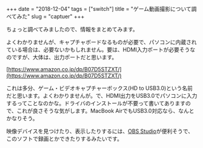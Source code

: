 +++
date = "2018-12-04"
tags = ["switch"]
title = "ゲーム動画撮影について調べてみた"
slug = "captuer"
+++

ちょっと調べてみましたので、情報をまとめてみます。

よくわかりませんが、キャプチャボードなるものが必要で、パソコンに内蔵されている場合は、必要ないかもしれません。要は、HDMI入力ポートが必要そうなのですが、大体は、出力ポートだと思います。

[https://www.amazon.co.jp/dp/B07D5STZXT/](https://www.amazon.co.jp/dp/B07D5STZXT/)

これは多分、ゲーム・ビデオキャプチャーボックス(HD to USB3.0)という名前だと思います。よくわかりませんが。で、HDMI出力をUSB3.0でパソコンに入力するってことなのかな。ドライバのインストールが不要って書いてありますので、これが良さそうな気がします。MacBook AirでもUSB3.0対応なら、なんとかなりそう。

映像デバイスを見つけたり、表示したりするには、[OBS Studio](https://obsproject.com/ja/download)が便利そうで、このソフトで録画とかできたりするみたいです。



